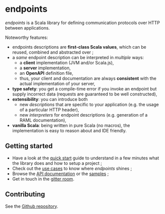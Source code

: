 endpoints
=========

*endpoints* is a Scala library for defining communication protocols over HTTP between
applications.

Noteworthy features:

- endpoints descriptions are **first-class Scala values**, which can be reused,
  combined and abstracted over ;
- a *same* endpoint description can be interpreted in *multiple* ways:
    - a **client** implementation (JVM and/or Scala.js),
    - a **server** implementation,
    - an **OpenAPI** definition file,
    - thus, your client and documentation are always **consistent** with the actual
      implementation of your server,
- **type safety**: you get a compile-time error if you invoke an endpoint but supply incorrect data
  (requests are guaranteed to be well constructed),
- **extensibility**: you can introduce both
  - new *descriptions* that are specific to your application (e.g. the usage
    of a particular HTTP header),
  - new *interpreters* for endpoint descriptions (e.g. generation of a RAML documentation),
- **vanilla Scala**: being written in pure Scala (no macros), the implementation is easy to
  reason about and IDE friendly.

## Getting started

- Have a look at the [quick start](quick-start.md) guide to understand
  in a few minutes what the library does and how to setup a project ;
- Check out the [use cases](use-cases.md) to know where *endpoints* shines ;
- Browse the [API documentation](api:endpoints.algebra.package) or the
  [samples](https://github.com/julienrf/endpoints/tree/master/documentation/examples) ;
- Get in touch in the [gitter room](https://gitter.im/julienrf/endpoints).

## Contributing

See the [Github repository](https://github.com/julienrf/endpoints).
